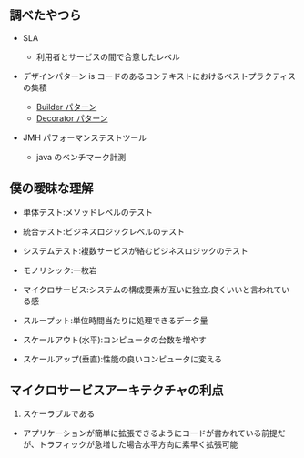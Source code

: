 ## 調べたやつら

- SLA

  - 利用者とサービスの間で合意したレベル

- デザインパターン is コードのあるコンテキストにおけるベストプラクティスの集積

  - [Builder パターン](https://www.techscore.com/tech/DesignPattern/Builder)
  - [Decorator パターン](https://www.techscore.com/tech/DesignPattern/Decorator)

- JMH パフォーマンステストツール
  - java のベンチマーク計測

## 僕の曖昧な理解

- 単体テスト:メソッドレベルのテスト
- 統合テスト:ビジネスロジックレベルのテスト
- システムテスト:複数サービスが絡むビジネスロジックのテスト

- モノリシック:一枚岩
- マイクロサービス:システムの構成要素が互いに独立.良くいいと言われている感
- スループット:単位時間当たりに処理できるデータ量

- スケールアウト(水平):コンピュータの台数を増やす
- スケールアップ(垂直):性能の良いコンピュータに変える

## マイクロサービスアーキテクチャの利点

1. スケーラブルである

- アプリケーションが簡単に拡張できるようにコードが書かれている前提だが、トラフィックが急増した場合水平方向に素早く拡張可能
